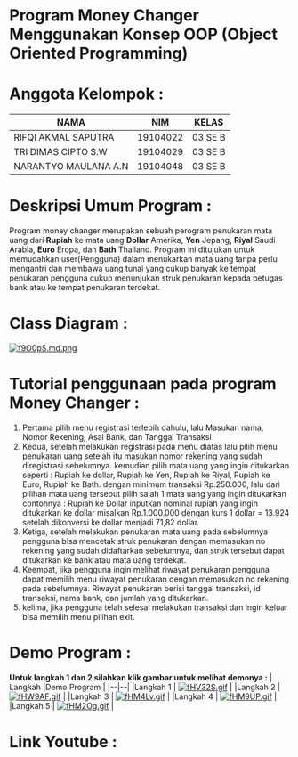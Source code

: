 # Program Money Changer Menggunakan Konsep OOP (Object Oriented Programming)

# Anggota Kelompok :
| NAMA | NIM | KELAS
|--|--|--|
| RIFQI AKMAL SAPUTRA  | 19104022 | 03 SE B
| TRI DIMAS CIPTO S.W  | 19104029 | 03 SE B
| NARANTYO MAULANA A.N | 19104048 | 03 SE B

# Deskripsi Umum Program :
Program money changer merupakan sebuah perogram penukaran mata uang dari **Rupiah** ke mata uang **Dollar** Amerika, **Yen** Jepang, **Riyal** Saudi Arabia, **Euro** Eropa, dan **Bath** Thailand. Program ini ditujukan untuk memudahkan user(Pengguna) dalam menukarkan mata uang tanpa perlu mengantri dan membawa uang tunai yang cukup banyak ke tempat penukaran pengguna cukup menunjukan struk penukaran kepada petugas bank atau ke tempat penukaran terdekat.

# Class Diagram :
[![f9O0pS.md.png](https://iili.io/f9O0pS.md.png)](https://freeimage.host/i/f9O0pS)

# Tutorial penggunaan pada program Money Changer :
1. Pertama pilih menu registrasi terlebih dahulu, lalu Masukan nama, Nomor Rekening, Asal Bank, dan Tanggal Transaksi
2. Kedua, setelah melakukan registrasi pada menu diatas lalu pilih menu penukaran uang setelah itu masukan nomor rekening yang sudah diregistrasi sebelumnya. kemudian pilih mata uang yang ingin ditukarkan seperti : Rupiah ke dollar, Rupiah ke Yen, Rupiah ke Riyal, Rupiah ke Euro, Rupiah ke Bath. dengan minimum transaksi Rp.250.000, lalu dari pilihan mata uang tersebut pilih salah 1 mata uang yang ingin ditukarkan contohnya : Rupiah ke Dollar inputkan nominal rupiah yang ingin ditukarkan ke dollar misalkan Rp.1.000.000 dengan kurs 1 dollar = 13.924 setelah dikonversi ke dollar menjadi 71,82 dollar.
3. Ketiga, setelah melakukan penukaran mata uang pada sebelumnya pengguna bisa mencetak struk penukaran dengan memasukan no rekening yang sudah didaftarkan sebelumnya, dan struk tersebut dapat ditukarkan ke bank atau mata uang terdekat.
4. Keempat, jika pengguna ingin melihat riwayat penukaran pengguna dapat memilih menu riwayat penukaran dengan memasukan no rekening pada sebelumnya. Riwayat penukaran berisi tanggal transaksi, id transaksi, nama bank, dan jumlah yang ditukarkan.
5. kelima, jika pengguna telah selesai melakukan transaksi dan ingin keluar bisa memilih menu pilihan exit.

# Demo Program :
 **Untuk langkah 1 dan 2 silahkan klik gambar untuk melihat demonya :**
| Langkah |Demo Program  |
|--|--|
|Langkah 1  | [![fHV32S.gif](https://iili.io/fHV32S.gif)](https://freeimage.host/i/fHV32S) |
|Langkah 2  | [![fHW9AF.gif](https://iili.io/fHW9AF.gif)](https://freeimage.host/i/fHW9AF) |
|Langkah 3  | [![fHM4Lv.gif](https://iili.io/fHM4Lv.gif)](https://freeimage.host/) |
|Langkah 4  | [![fHM9UP.gif](https://iili.io/fHM9UP.gif)](https://freeimage.host/) |
|Langkah 5  | [![fHM2Og.gif](https://iili.io/fHM2Og.gif)](https://freeimage.host/) |




# Link Youtube :
